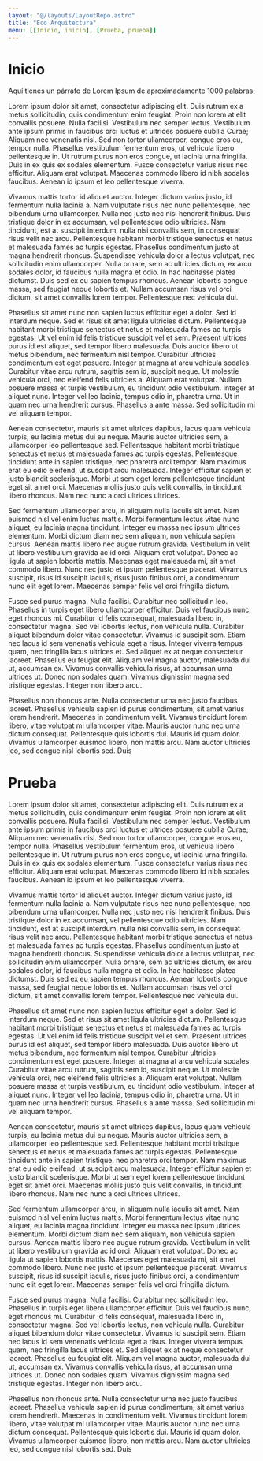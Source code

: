 ```yaml
---
layout: "@/layouts/LayoutRepo.astro"
title: "Eco Arquitectura"
menu: [[Inicio, inicio], [Prueba, prueba]]
---
```


# Inicio [](#Inicio)

Aquí tienes un párrafo de Lorem Ipsum de aproximadamente 1000 palabras:

Lorem ipsum dolor sit amet, consectetur adipiscing elit. Duis rutrum ex a metus sollicitudin, quis condimentum enim feugiat. Proin non lorem at elit convallis posuere. Nulla facilisi. Vestibulum nec semper lectus. Vestibulum ante ipsum primis in faucibus orci luctus et ultrices posuere cubilia Curae; Aliquam nec venenatis nisl. Sed non tortor ullamcorper, congue eros eu, tempor nulla. Phasellus vestibulum fermentum eros, ut vehicula libero pellentesque in. Ut rutrum purus non eros congue, ut lacinia urna fringilla. Duis in ex quis ex sodales elementum. Fusce consectetur varius risus nec efficitur. Aliquam erat volutpat. Maecenas commodo libero id nibh sodales faucibus. Aenean id ipsum et leo pellentesque viverra.

Vivamus mattis tortor id aliquet auctor. Integer dictum varius justo, id fermentum nulla lacinia a. Nam vulputate risus nec nunc pellentesque, nec bibendum urna ullamcorper. Nulla nec justo nec nisl hendrerit finibus. Duis tristique dolor in ex accumsan, vel pellentesque odio ultricies. Nam tincidunt, est at suscipit interdum, nulla nisi convallis sem, in consequat risus velit nec arcu. Pellentesque habitant morbi tristique senectus et netus et malesuada fames ac turpis egestas. Phasellus condimentum justo at magna hendrerit rhoncus. Suspendisse vehicula dolor a lectus volutpat, nec sollicitudin enim ullamcorper. Nulla ornare, sem ac ultricies dictum, ex arcu sodales dolor, id faucibus nulla magna et odio. In hac habitasse platea dictumst. Duis sed ex eu sapien tempus rhoncus. Aenean lobortis congue massa, sed feugiat neque lobortis et. Nullam accumsan risus vel orci dictum, sit amet convallis lorem tempor. Pellentesque nec vehicula dui.

Phasellus sit amet nunc non sapien luctus efficitur eget a dolor. Sed id interdum neque. Sed et risus sit amet ligula ultricies dictum. Pellentesque habitant morbi tristique senectus et netus et malesuada fames ac turpis egestas. Ut vel enim id felis tristique suscipit vel et sem. Praesent ultrices purus id est aliquet, sed tempor libero malesuada. Duis auctor libero ut metus bibendum, nec fermentum nisl tempor. Curabitur ultricies condimentum est eget posuere. Integer at magna at arcu vehicula sodales. Curabitur vitae arcu rutrum, sagittis sem id, suscipit neque. Ut molestie vehicula orci, nec eleifend felis ultricies a. Aliquam erat volutpat. Nullam posuere massa et turpis vestibulum, eu tincidunt odio vestibulum. Integer at aliquet nunc. Integer vel leo lacinia, tempus odio in, pharetra urna. Ut in quam nec urna hendrerit cursus. Phasellus a ante massa. Sed sollicitudin mi vel aliquam tempor.

Aenean consectetur, mauris sit amet ultrices dapibus, lacus quam vehicula turpis, eu lacinia metus dui eu neque. Mauris auctor ultricies sem, a ullamcorper leo pellentesque sed. Pellentesque habitant morbi tristique senectus et netus et malesuada fames ac turpis egestas. Pellentesque tincidunt ante in sapien tristique, nec pharetra orci tempor. Nam maximus erat eu odio eleifend, ut suscipit arcu malesuada. Integer efficitur sapien et justo blandit scelerisque. Morbi ut sem eget lorem pellentesque tincidunt eget sit amet orci. Maecenas mollis justo quis velit convallis, in tincidunt libero rhoncus. Nam nec nunc a orci ultrices ultrices.

Sed fermentum ullamcorper arcu, in aliquam nulla iaculis sit amet. Nam euismod nisl vel enim luctus mattis. Morbi fermentum lectus vitae nunc aliquet, eu lacinia magna tincidunt. Integer eu massa nec ipsum ultrices elementum. Morbi dictum diam nec sem aliquam, non vehicula sapien cursus. Aenean mattis libero nec augue rutrum gravida. Vestibulum in velit ut libero vestibulum gravida ac id orci. Aliquam erat volutpat. Donec ac ligula ut sapien lobortis mattis. Maecenas eget malesuada mi, sit amet commodo libero. Nunc nec justo et ipsum pellentesque placerat. Vivamus suscipit, risus id suscipit iaculis, risus justo finibus orci, a condimentum nunc elit eget lorem. Maecenas semper felis vel orci fringilla dictum.

Fusce sed purus magna. Nulla facilisi. Curabitur nec sollicitudin leo. Phasellus in turpis eget libero ullamcorper efficitur. Duis vel faucibus nunc, eget rhoncus mi. Curabitur id felis consequat, malesuada libero in, consectetur magna. Sed vel lobortis lectus, non vehicula nulla. Curabitur aliquet bibendum dolor vitae consectetur. Vivamus id suscipit sem. Etiam nec lacus id sem venenatis vehicula eget a risus. Integer viverra tempus quam, nec fringilla lacus ultrices et. Sed aliquet ex at neque consectetur laoreet. Phasellus eu feugiat elit. Aliquam vel magna auctor, malesuada dui ut, accumsan ex. Vivamus convallis vehicula risus, at accumsan urna ultrices ut. Donec non sodales quam. Vivamus dignissim magna sed tristique egestas. Integer non libero arcu.

Phasellus non rhoncus ante. Nulla consectetur urna nec justo faucibus laoreet. Phasellus vehicula sapien id purus condimentum, sit amet varius lorem hendrerit. Maecenas in condimentum velit. Vivamus tincidunt lorem libero, vitae volutpat mi ullamcorper vitae. Mauris auctor nunc nec urna dictum consequat. Pellentesque quis lobortis dui. Mauris id quam dolor. Vivamus ullamcorper euismod libero, non mattis arcu. Nam auctor ultricies leo, sed congue nisl lobortis sed. Duis

# Prueba [](#Prueba)

Lorem ipsum dolor sit amet, consectetur adipiscing elit. Duis rutrum ex a metus sollicitudin, quis condimentum enim feugiat. Proin non lorem at elit convallis posuere. Nulla facilisi. Vestibulum nec semper lectus. Vestibulum ante ipsum primis in faucibus orci luctus et ultrices posuere cubilia Curae; Aliquam nec venenatis nisl. Sed non tortor ullamcorper, congue eros eu, tempor nulla. Phasellus vestibulum fermentum eros, ut vehicula libero pellentesque in. Ut rutrum purus non eros congue, ut lacinia urna fringilla. Duis in ex quis ex sodales elementum. Fusce consectetur varius risus nec efficitur. Aliquam erat volutpat. Maecenas commodo libero id nibh sodales faucibus. Aenean id ipsum et leo pellentesque viverra.

Vivamus mattis tortor id aliquet auctor. Integer dictum varius justo, id fermentum nulla lacinia a. Nam vulputate risus nec nunc pellentesque, nec bibendum urna ullamcorper. Nulla nec justo nec nisl hendrerit finibus. Duis tristique dolor in ex accumsan, vel pellentesque odio ultricies. Nam tincidunt, est at suscipit interdum, nulla nisi convallis sem, in consequat risus velit nec arcu. Pellentesque habitant morbi tristique senectus et netus et malesuada fames ac turpis egestas. Phasellus condimentum justo at magna hendrerit rhoncus. Suspendisse vehicula dolor a lectus volutpat, nec sollicitudin enim ullamcorper. Nulla ornare, sem ac ultricies dictum, ex arcu sodales dolor, id faucibus nulla magna et odio. In hac habitasse platea dictumst. Duis sed ex eu sapien tempus rhoncus. Aenean lobortis congue massa, sed feugiat neque lobortis et. Nullam accumsan risus vel orci dictum, sit amet convallis lorem tempor. Pellentesque nec vehicula dui.

Phasellus sit amet nunc non sapien luctus efficitur eget a dolor. Sed id interdum neque. Sed et risus sit amet ligula ultricies dictum. Pellentesque habitant morbi tristique senectus et netus et malesuada fames ac turpis egestas. Ut vel enim id felis tristique suscipit vel et sem. Praesent ultrices purus id est aliquet, sed tempor libero malesuada. Duis auctor libero ut metus bibendum, nec fermentum nisl tempor. Curabitur ultricies condimentum est eget posuere. Integer at magna at arcu vehicula sodales. Curabitur vitae arcu rutrum, sagittis sem id, suscipit neque. Ut molestie vehicula orci, nec eleifend felis ultricies a. Aliquam erat volutpat. Nullam posuere massa et turpis vestibulum, eu tincidunt odio vestibulum. Integer at aliquet nunc. Integer vel leo lacinia, tempus odio in, pharetra urna. Ut in quam nec urna hendrerit cursus. Phasellus a ante massa. Sed sollicitudin mi vel aliquam tempor.

Aenean consectetur, mauris sit amet ultrices dapibus, lacus quam vehicula turpis, eu lacinia metus dui eu neque. Mauris auctor ultricies sem, a ullamcorper leo pellentesque sed. Pellentesque habitant morbi tristique senectus et netus et malesuada fames ac turpis egestas. Pellentesque tincidunt ante in sapien tristique, nec pharetra orci tempor. Nam maximus erat eu odio eleifend, ut suscipit arcu malesuada. Integer efficitur sapien et justo blandit scelerisque. Morbi ut sem eget lorem pellentesque tincidunt eget sit amet orci. Maecenas mollis justo quis velit convallis, in tincidunt libero rhoncus. Nam nec nunc a orci ultrices ultrices.

Sed fermentum ullamcorper arcu, in aliquam nulla iaculis sit amet. Nam euismod nisl vel enim luctus mattis. Morbi fermentum lectus vitae nunc aliquet, eu lacinia magna tincidunt. Integer eu massa nec ipsum ultrices elementum. Morbi dictum diam nec sem aliquam, non vehicula sapien cursus. Aenean mattis libero nec augue rutrum gravida. Vestibulum in velit ut libero vestibulum gravida ac id orci. Aliquam erat volutpat. Donec ac ligula ut sapien lobortis mattis. Maecenas eget malesuada mi, sit amet commodo libero. Nunc nec justo et ipsum pellentesque placerat. Vivamus suscipit, risus id suscipit iaculis, risus justo finibus orci, a condimentum nunc elit eget lorem. Maecenas semper felis vel orci fringilla dictum.

Fusce sed purus magna. Nulla facilisi. Curabitur nec sollicitudin leo. Phasellus in turpis eget libero ullamcorper efficitur. Duis vel faucibus nunc, eget rhoncus mi. Curabitur id felis consequat, malesuada libero in, consectetur magna. Sed vel lobortis lectus, non vehicula nulla. Curabitur aliquet bibendum dolor vitae consectetur. Vivamus id suscipit sem. Etiam nec lacus id sem venenatis vehicula eget a risus. Integer viverra tempus quam, nec fringilla lacus ultrices et. Sed aliquet ex at neque consectetur laoreet. Phasellus eu feugiat elit. Aliquam vel magna auctor, malesuada dui ut, accumsan ex. Vivamus convallis vehicula risus, at accumsan urna ultrices ut. Donec non sodales quam. Vivamus dignissim magna sed tristique egestas. Integer non libero arcu.

Phasellus non rhoncus ante. Nulla consectetur urna nec justo faucibus laoreet. Phasellus vehicula sapien id purus condimentum, sit amet varius lorem hendrerit. Maecenas in condimentum velit. Vivamus tincidunt lorem libero, vitae volutpat mi ullamcorper vitae. Mauris auctor nunc nec urna dictum consequat. Pellentesque quis lobortis dui. Mauris id quam dolor. Vivamus ullamcorper euismod libero, non mattis arcu. Nam auctor ultricies leo, sed congue nisl lobortis sed. Duis
